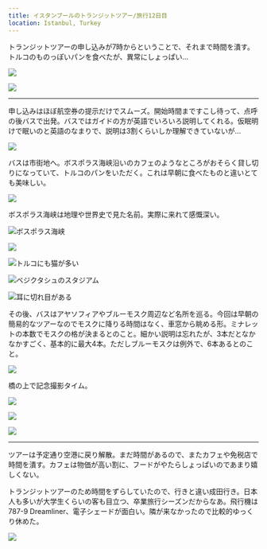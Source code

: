 ```yaml
---
title: イスタンブールのトランジットツアー/旅行12日目
location: Istanbul, Turkey
---
```


トランジットツアーの申し込みが7時からということで、それまで時間を潰す。トルコのものっぽいパンを食べたが、異常にしょっぱい...

![](https://photos.apkas.net/medium/202403/20240311-053742.webp)

![](https://photos.apkas.net/medium/202403/20240311-125638.webp)

---

申し込みはほぼ航空券の提示だけでスムーズ。開始時間まですこし待って、点呼の後バスで出発。バスではガイドの方が英語でいろいろ説明してくれる。仮眠明けで眠いのと英語のなまりで、説明は3割くらいしか理解できていないが...

![](https://photos.apkas.net/medium/202403/20240311-143414.webp)

バスは市街地へ。ボスポラス海峡沿いのカフェのようなところがおそらく貸し切りになっていて、トルコのパンをいただく。これは早朝に食べたものと違いとても美味しい。

![](https://photos.apkas.net/medium/202403/20240311-150615.webp)

ボスポラス海峡は地理や世界史で見た名前。実際に来れて感慨深い。

![ボスポラス海峡](https://photos.apkas.net/medium/202403/20240311-152736.webp)

![](https://photos.apkas.net/medium/202403/20240311-153137.webp)

![トルコにも猫が多い](https://photos.apkas.net/medium/202403/20240311-153352.webp)

![ベジクタシュのスタジアム](https://photos.apkas.net/medium/202403/20240311-153728.webp)

![耳に切れ目がある](https://photos.apkas.net/medium/202403/20240311-155320.webp)

その後、バスはアヤソフィアやブルーモスク周辺など名所を巡る。今回は早朝の簡易的なツアーなのでモスクに降りる時間はなく、車窓から眺める形。ミナレットの本数でモスクの格が決まるとのこと。細かい説明は忘れたが、3本だとなかなかすごく、基本的に最大4本。ただしブルーモスクは例外で、6本あるとのこと。

![](https://photos.apkas.net/medium/202403/20240311-161245.webp)

橋の上で記念撮影タイム。

![](https://photos.apkas.net/medium/202403/20240311-162829.webp)

![](https://photos.apkas.net/medium/202403/20240311-162947.webp)

![](https://photos.apkas.net/medium/202403/20240311-163119.webp)

---

ツアーは予定通り空港に戻り解散。まだ時間があるので、またカフェや免税店で時間を潰す。カフェは物価が高い割に、フードがやたらしょっぱいのであまり嬉しくない。

トランジットツアーのため時間をずらしていたので、行きと違い成田行き。日本人も多いが大学生くらいの客も目立つ、卒業旅行シーズンだからなあ。飛行機は787-9 Dreamliner、電子シェードが面白い。隣が来なかったので比較的ゆっくり休めた。

![](https://photos.apkas.net/medium/202403/20240311-153723.webp)
